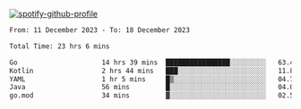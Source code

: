 [![spotify-github-profile](https://spotify-github-profile.vercel.app/api/view?uid=313pysyt3uxkjdidtiuvzf7nrnnu&cover_image=true&theme=natemoo-re&show_offline=false&background_color=121212&interchange=false&bar_color=53b14f&bar_color_cover=false)](https://spotify-github-profile.vercel.app/api/view?uid=313pysyt3uxkjdidtiuvzf7nrnnu&redirect=true)

<!--START_SECTION:waka-->

```txt
From: 11 December 2023 - To: 18 December 2023

Total Time: 23 hrs 6 mins

Go                     14 hrs 39 mins  ████████████████░░░░░░░░░   63.46 %
Kotlin                 2 hrs 44 mins   ███░░░░░░░░░░░░░░░░░░░░░░   11.83 %
YAML                   1 hr 5 mins     █▒░░░░░░░░░░░░░░░░░░░░░░░   04.75 %
Java                   56 mins         █░░░░░░░░░░░░░░░░░░░░░░░░   04.04 %
go.mod                 34 mins         ▓░░░░░░░░░░░░░░░░░░░░░░░░   02.51 %
```

<!--END_SECTION:waka-->